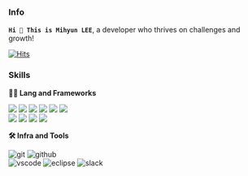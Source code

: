 
### Info
__`Hi 👋 This is Mihyun LEE`__, a developer who thrives on challenges and growth!

[![Hits](https://hits.seeyoufarm.com/api/count/incr/badge.svg?url=https%3A%2F%2Fgithub.com%2F______&count_bg=%2379C83D&title_bg=%23555555&icon=&icon_color=%23E7E7E7&title=hits&edge_flat=false)](https://hits.seeyoufarm.com)
<br/>

###  Skills
**🧑‍💻 Lang and Frameworks**

<img src="https://img.shields.io/badge/JAVA-007396?style=flat-square&logo=JAVA&logoColor=white" /> <img src="https://img.shields.io/badge/Spring-6DB33F?style=flat-square&logo=spring&logoColor=white"> <img src="https://img.shields.io/badge/Spring_Boot-6DB33F?style=flat-square&logo=spring-boot&logoColor=white"> <img src="https://img.shields.io/badge/Spring Security-6DB33F?style=flat-square&logo=Spring Security&logoColor=white"> <img src="https://img.shields.io/badge/-Selenium-%43B02A?style=flat-square&logo=selenium&logoColor=white"> <img src="https://img.shields.io/badge/MySQL-4479A1?style=flat-square&logo=mysql&logoColor=white">
<br/>
<img src="https://img.shields.io/badge/HTML5-E34F26?style=flat-square&logo=html5&logoColor=white"> <img src="https://img.shields.io/badge/CSS3-1572B6.svg?&style=flat-square&logo=css3&logoColor=white"> <img src="https://img.shields.io/badge/Javascript-F7DF1E?style=flat-square&logo=javascript&logoColor=black"> <img src="https://img.shields.io/badge/Jquery-0769AD?style=flat-square&logo=jquery&logoColor=white"> 

**🛠️ Infra and Tools**

![git](https://img.shields.io/badge/git-F05032.svg?&style=flat-square&logo=git&logoColor=white)
![github](https://img.shields.io/badge/github-181717.svg?&style=flat-square&logo=github&logoColor=white)
<br>
![vscode](https://img.shields.io/badge/vscode-007ACC.svg?&style=flat-square&logo=visualstudiocode&logoColor=white)
![eclipse](https://img.shields.io/badge/eclipse-2C2255.svg?&style=flat-square&logo=eclipseide&logoColor=white)
![slack](https://img.shields.io/badge/slack-4A154B.svg?&style=flat-square&logo=slack&logoColor=white)

